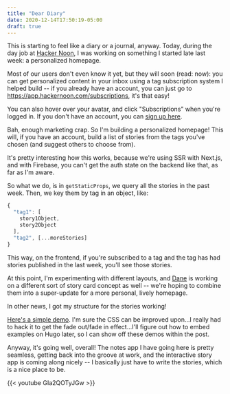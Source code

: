 ```yaml
---
title: "Dear Diary"
date: 2020-12-14T17:50:19-05:00
draft: true
---
```


This is starting to feel like a diary or a journal, anyway. Today, during the day job at [Hacker Noon](https://hackernoon.com/?ref=austinpocus.com), I was working on something I started late last week: a personalized homepage. 

Most of our users don't even know it yet, but they will soon (read: now): you can get personalized content in your inbox using a tag subscription system I helped build -- if you already have an account, you can just go to <https://app.hackernoon.com/subscriptions>, it's that easy! 

You can also hover over your avatar, and click "Subscriptions" when you're logged in. If you don't have an account, you can [sign up here](https://app.hackernoon.com/signup?ref=austinpocus.com).

Bah, enough marketing crap. So I'm building a personalized homepage! This will, if you have an account, build a list of stories from the tags you've chosen (and suggest others to choose from).

It's pretty interesting how this works, because we're using SSR with Next.js, and with Firebase, you can't get the auth state on the backend like that, as far as I'm aware.

So what we do, is in `getStaticProps`, we query all the stories in the past week. Then, we key them by tag in an object, like:

```javascript
{
  "tag1": [
    story1Object,
    story2Object
  ],
  "tag2", [...moreStories]
}
```

This way, on the frontend, if you're subscribed to a tag and the tag has had stories published in the last week, you'll see those stories.

At this point, I'm experimenting with different layouts, and [Dane](https://twitter.com/duilen) is working on a different sort of story card concept as well -- we're hoping to combine them into a super-update for a more personal, lively homepage.

In other news, I got my structure for the stories working!

[Here's a simple demo](https://codepen.io/austinhocuspocus/pen/xxEqEPK). I'm sure the CSS can be improved upon...I really had to hack it to get the fade out/fade in effect...I'll figure out how to embed examples on Hugo later, so I can show off these demos within the post.

Anyway, it's going well, overall! The notes app I have going here is pretty seamless, getting back into the groove at work, and the interactive story app is coming along nicely -- I basically just have to write the stories, which is a nice place to be.

{{< youtube GIa2QOTyJGw >}}
